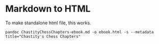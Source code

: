 # Markdown to HTML

To make standalone html file, this works.

`pandoc ChastityChessChapters-ebook.md -o ebook.html -s --metadata title="Chastity's Chess Chapters"`